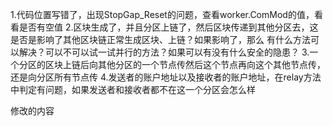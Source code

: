1.代码位置写错了，出现StopGap_Reset的问题，查看worker.ComMod的值，看看是否有空值
2.区块生成了，并且分区上链了，然后区块传递到其他分区去，这是否是影响了其他区块链正常生成区块、上链？如果影响了，那么
有什么方法可以解决？可以不可以试一试并行的方法？如果可以有没有什么安全的隐患？
3.一个分区的区块上链后向其他分区的一个节点传然后这个节点再向这个其他节点传，还是向分区所有节点传
4.发送者的账户地址以及接收者的账户地址，在relay方法中判定有问题，如果发送者和接收者都不在这一个分区会怎么样

修改的内容